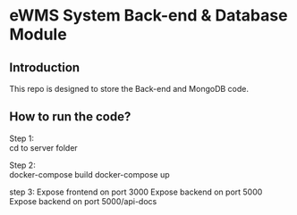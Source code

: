 # eWMS System Back-end & Database Module

## Introduction
This repo is designed to store the Back-end and MongoDB code.

## How to run the code?

Step 1:  
cd to server folder

Step 2:  
docker-compose build
docker-compose up

step 3:
Expose frontend on port 3000
Expose backend on port 5000
Expose backend on port 5000/api-docs
